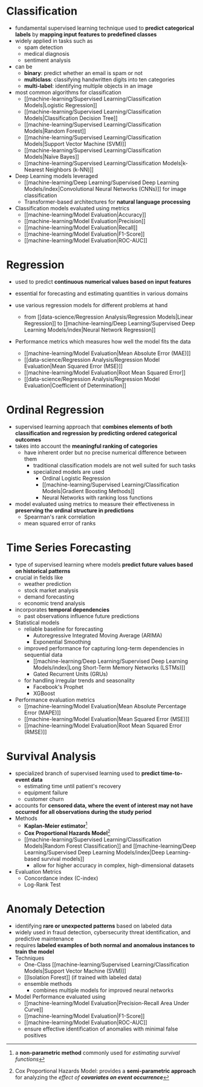 # Classification

- fundamental supervised learning technique used to **predict categorical labels** by **mapping input features to predefined classes**
- widely applied in tasks such as
	- spam detection
	- medical diagnosis
	- sentiment analysis
- can be
	- **binary**: predict whether an email is spam or not
	- **multiclass**: classifying handwritten digits into ten categories
	- **multi-label**: identifying multiple objects in an image
- most common algorithms for classification
	- [[machine-learning/Supervised Learning/Classification Models|Logistic Regression]]
	- [[machine-learning/Supervised Learning/Classification Models|Classification Decision Tree]]
	- [[machine-learning/Supervised Learning/Classification Models|Random Forest]]
	- [[machine-learning/Supervised Learning/Classification Models|Support Vector Machine (SVM)]]
	- [[machine-learning/Supervised Learning/Classification Models|Naïve Bayes]]
	- [[machine-learning/Supervised Learning/Classification Models|k-Nearest Neighbors (k-NN)]]
- Deep Learning models leveraged
	- [[machine-learning/Deep Learning/Supervised Deep Learning Models/index|Convolutional Neural Networks (CNNs)]] for image classification
	- Transformer-based architectures for **natural language processing**
- Classification models evaluated using metrics
	- [[machine-learning/Model Evaluation|Accuracy]]
	- [[machine-learning/Model Evaluation|Precision]]
	- [[machine-learning/Model Evaluation|Recall]]
	- [[machine-learning/Model Evaluation|F1-Score]]
	- [[machine-learning/Model Evaluation|ROC-AUC]]
# Regression

- used to predict **continuous numerical values based on input features**
- essential for forecasting and estimating quantities in various domains
- use various regression models for different problems at hand
	- from [[data-science/Regression Analysis/Regression Models|Linear Regression]] to [[machine-learning/Deep Learning/Supervised Deep Learning Models/index|Neural Network Regression]]
- Performance metrics which measures how well the model fits the data

	- [[machine-learning/Model Evaluation|Mean Absolute Error (MAE)]]
	- [[data-science/Regression Analysis/Regression Model Evaluation|Mean Squared Error (MSE)]]
	- [[machine-learning/Model Evaluation|Root Mean Squared Error]]
	- [[data-science/Regression Analysis/Regression Model Evaluation|Coefficient of Determination]]
# Ordinal Regression

- supervised learning approach that **combines elements of both classification and regression by predicting ordered categorical outcomes**
- takes into account the **meaningful ranking of categories**
	- have inherent order but no precise numerical difference between them
		- traditional classification models are not well suited for such tasks
		- specialized models are used
			- Ordinal Logistic Regression
			- [[machine-learning/Supervised Learning/Classification Models|Gradient Boosting Methods]]
			- Neural Networks with ranking loss functions
- model evaluated using metrics to measure their effectiveness in **preserving the ordinal structure in predictions**
	- Spearman's rank correlation
	- mean squared error of ranks
# Time Series Forecasting

- type of supervised learning where models **predict future values based on historical patterns**
- crucial in fields like
	- weather prediction
	- stock market analysis
	- demand forecasting
	- economic trend analysis
- incorporates **temporal dependencies**
	- past observations influence future predictions
- Statistical models
	- reliable baseline for forecasting
		- Autoregressive Integrated Moving Average (ARIMA)
		- Exponential Smoothing
	- improved performance for capturing long-term dependencies in sequential data
		- [[machine-learning/Deep Learning/Supervised Deep Learning Models/index|Long Short-Term Memory Networks (LSTMs)]]
		- Gated Recurrent Units (GRUs)
	- for handling irregular trends and seasonality
		- Facebook's Prophet
		- XGBoost
- Performance evaluation metrics
	- [[machine-learning/Model Evaluation|Mean Absolute Percentage Error (MAPE)]]
	- [[machine-learning/Model Evaluation|Mean Squared Error (MSE)]]
	- [[machine-learning/Model Evaluation|Root Mean Squared Error (RMSE)]]

# Survival Analysis

- specialized branch of supervised learning used to **predict time-to-event data**
	- estimating time until patient's recovery
	- equipment failure
	- customer churn
- accounts for **censored data, where the event of interest may not have occurred for all observations during the study period**
- Methods
	- **Kaplan-Meier estimator**[^1]
	- **Cox Proportional Hazards Model**[^2]
	- [[machine-learning/Supervised Learning/Classification Models|Random Forest Classification]] and [[machine-learning/Deep Learning/Supervised Deep Learning Models/index|Deep Learning-based survival models]]
		- allow for higher accuracy in complex, high-dimensional datasets
- Evaluation Metrics
	- Concordance index (C-index)
	- Log-Rank Test

# Anomaly Detection

- identifying **rare or unexpected patterns** based on labeled data
- widely used in fraud detection, cybersecurity threat identification, and predictive maintenance
- requires **labeled examples of both normal and anomalous instances to train the model**
- Techniques
	- One-Class [[machine-learning/Supervised Learning/Classification Models|Support Vector Machine (SVM)]]
	- [[Isolation Forest]] (if trained with labeled data)
	- ensemble methods
		- combines multiple models for improved neural networks
- Model Performance evaluated using
	- [[machine-learning/Model Evaluation|Precision-Recall Area Under Curve]]
	- [[machine-learning/Model Evaluation|F1-Score]]
	- [[machine-learning/Model Evaluation|ROC-AUC]]
	- ensure effective identification of anomalies with minimal false positives

[^1]: a **non-parametric method** commonly used for _estimating survival functions_

[^2]: Cox Proportional Hazards Model: provides a **semi-parametric approach** for analyzing the _effect of **covariates on event occurrence**_
